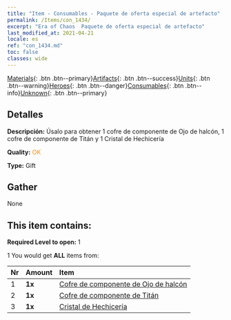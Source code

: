 ```yaml
---
title: "Item - Consumables - Paquete de oferta especial de artefacto"
permalink: /Items/con_1434/
excerpt: "Era of Chaos  Paquete de oferta especial de artefacto"
last_modified_at: 2021-04-21
locale: es
ref: "con_1434.md"
toc: false
classes: wide
---
```

 [Materials](/es/Items/){: .btn .btn--primary}[Artifacts](/es/Items/Artifacts/){: .btn .btn--success}[Units](/es/Items/Units/){: .btn .btn--warning}[Heroes](/es/Items/Heroes/){: .btn .btn--danger}[Consumables](/es/Items/Consumables/){: .btn .btn--info}[Unknown](/es/Items/Unknown/){: .btn .btn--primary}

## Detalles
 **Descripción:** Úsalo para obtener 1 cofre de componente de Ojo de halcón, 1 cofre de componente de Titán y 1 Cristal de Hechicería

 **Quality:** <span style="color: #FF8C00">OK</span>

 **Type:** Gift

## Gather

  None

## This item contains:

 **Required Level to open:** 1

 1 You would get **ALL** items  from:

  | Nr | Amount |     Item    |
  |:---|:-------|:------------|
  | 1 |  **1x** | [Cofre de componente de Ojo de halcón](/es/Items/con_1349/) |  | 
  | 2 |  **1x** | [Cofre de componente de Titán](/es/Items/con_1343/) |  | 
  | 3 |  **1x** | [Cristal de Hechicería](/es/Items/art_189/) |  | 
